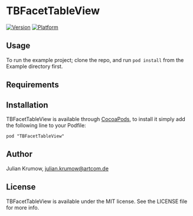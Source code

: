 # TBFacetTableView

[![Version](http://cocoapod-badges.herokuapp.com/v/TBFacetTableView/badge.png)](http://cocoadocs.org/docsets/TBFacetTableView)
[![Platform](http://cocoapod-badges.herokuapp.com/p/TBFacetTableView/badge.png)](http://cocoadocs.org/docsets/TBFacetTableView)

## Usage

To run the example project; clone the repo, and run `pod install` from the Example directory first.

## Requirements

## Installation

TBFacetTableView is available through [CocoaPods](http://cocoapods.org), to install
it simply add the following line to your Podfile:

    pod "TBFacetTableView"

## Author

Julian Krumow, julian.krumow@artcom.de

## License

TBFacetTableView is available under the MIT license. See the LICENSE file for more info.

